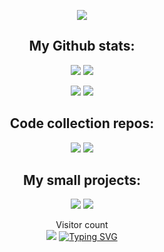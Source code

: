<p align="center">
  <img src="https://readme-typing-svg.herokuapp.com?font=Fira+Code&pause=1000&color=07CCFF&center=true&vCenter=true&width=650&lines=Hi!+I'm+Patryk;A+IT+and+math+student+at+University+of+Wroc%C5%82aw" />
</p>


<h2 align="center">
  My Github stats:
</h2>

<p align="center">
  <img src = "https://github-readme-stats.vercel.app/api?username=PatrykFlama&count_private=true&show_icons=true&theme=blue-green&bg_color=30,040f0f,000f00" />
  <img src = "https://github-readme-stats.vercel.app/api/top-langs/?username=PatrykFlama&theme=blue-green&bg_color=30,040f0f,000f00&langs_count=3" />
</p>
  
<p align="center">
  <img src = "https://github-readme-stats.vercel.app/api/wakatime?username=PatrykFlama&theme=blue-green&bg_color=30,040f0f,000f00">
  <img src = "https://streak-stats.demolab.com?user=PatrykFlama&theme=blue-green&mode=weekly&background=30%2C040F0F%2C000F00&stroke=7A7A7A">
</p>

  
<h2 align="center">
  Code collection repos:
</h2>

<p align="center">
  <a herf="https://github.com/PatrykFlama/Algorytmy"><img src = "https://github-readme-stats.vercel.app/api/pin/?username=PatrykFlama&theme=blue-green&bg_color=30,040f0f,000f00&repo=Algorytmy" /></a>
  <a herf="https://github.com/PatrykFlama/Themis">
  <img src = "https://github-readme-stats.vercel.app/api/pin/?username=PatrykFlama&theme=blue-green&bg_color=30,040f0f,000f00&repo=Themis" /></a>
</p>


<h2 align="center">
  My small projects:
</h2>

<p align="center">
  <a herf="https://github.com/PatrykFlama/Tetris-competitive-edition">
  <img src = "https://github-readme-stats.vercel.app/api/pin/?username=PatrykFlama&theme=blue-green&repo=Tetris-competitive-edition" /></a>
  <a herf="https://github.com/PatrykFlama/UltimateTicTacToe">
  <img src = "https://github-readme-stats.vercel.app/api/pin/?username=PatrykFlama&theme=blue-green&repo=UltimateTicTacToe" /></a>
</p>


<p align="center"> 
  Visitor count<br>
  <img src="https://profile-counter.glitch.me/PatrykFlama/count.svg" />
  <a href="https://github.com/PatrykFlama/UltimateTicTacToe"><img src="https://readme-typing-svg.herokuapp.com?font=Fira+Code&weight=900&pause=1000&color=07CCFF&center=true&vCenter=true&width=650&lines=Hi!+I'm+Patryk;A+IT+and+math+student+at+University+of+Wroc%C5%82aw" alt="Typing SVG" /></a>
</p>

<!--
**PatrykFlama/PatrykFlama** is a ✨ _special_ ✨ repository because its `README.md` (this file) appears on your GitHub profile.

Here are some ideas to get you started:

- 🔭 I’m currently working on ...
- 🌱 I’m currently learning ...
- 👯 I’m looking to collaborate on ...
- 🤔 I’m looking for help with ...
- 💬 Ask me about ...
- 📫 How to reach me: ...
- 😄 Pronouns: ...
- ⚡ Fun fact: ...
-->
